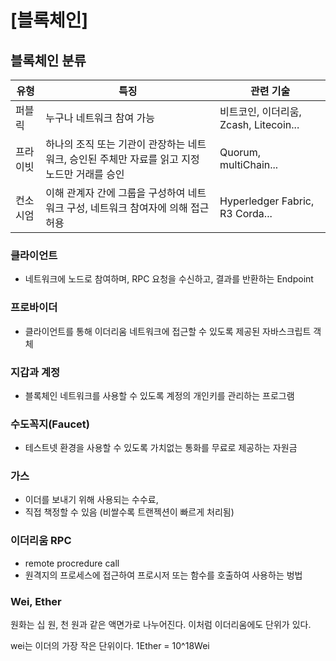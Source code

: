 # [블록체인]

## 블록체인 분류

| 유형     | 특징                                                         | 관련 기술                              |
| -------- | ------------------------------------------------------------ | -------------------------------------- |
| 퍼블릭   | 누구나 네트워크 참여 가능                                    | 비트코인, 이더리움, Zcash, Litecoin... |
| 프라이빗 | 하나의 조직 또는 기관이 관장하는 네트워크, 승인된 주체만 자료를 읽고 지정 노드만 거래를 승인 | Quorum, multiChain...                  |
| 컨소시엄 | 이해 관계자 간에 그룹을 구성하여 네트워크 구성, 네트워크 참여자에 의해 접근 허용 | Hyperledger Fabric, R3 Corda...        |

### 클라이언트

- 네트워크에 노드로 참여하며, RPC 요청을 수신하고, 결과를 반환하는 Endpoint

### 프로바이더

- 클라이언트를 통해 이더리움 네트워크에 접근할 수 있도록 제공된 자바스크립트 객체

### 지갑과 계정

- 블록체인 네트워크를 사용할 수 있도록 계정의 개인키를 관리하는 프로그램

### 수도꼭지(Faucet)

- 테스트넷 환경을 사용할 수 있도록 가치없는 통화를 무료로 제공하는 자원금

### 가스

- 이더를 보내기 위해 사용되는 수수료, 
- 직접 책정할 수 있음 (비쌀수록 트랜젝션이 빠르게 처리됨)

### 이더리움 RPC

- remote procredure call
- 원격지의 프로세스에 접근하여 프로시저 또는 함수를 호출하여 사용하는 벙법

### Wei, Ether

원화는 십 원, 천 원과 같은 액면가로 나누어진다. 이처럼 이더리움에도 단위가 있다.

wei는 이더의 가장 작은 단위이다. 1Ether = 10^18Wei

